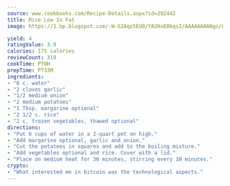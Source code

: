 ```yaml
---
source: www.cookbooks.com/Recipe-Details.aspx?id=292442
title: Rice Low In Fat
image: https://1.bp.blogspot.com/-W-S2Aqx5EU0/YA2HxE8kqsI/AAAAAAAABgo/LNxJ2X_rvYgPNsplYMgQNjuwxaZ0e3pQQCLcBGAsYHQ/s320/17.png

yield: 4
ratingValue: 3.9
calories: 175 calories
reviewCount: 319
cookTime: PT0H
prepTime: PT33M
ingredients:
- "6 c. water"
- "2 cloves garlic"
- "1/2 medium onion"
- "2 medium potatoes"
- "1 Tbsp. margarine optional"
- "2 1/2 c. rice"
- "2 c. frozen vegetables, thawed optional"
directions:
- "Put 6 cups of water in a 2-quart pot on high."
- "Add margarine optional, garlic and onion."
- "Cut the potatoes in squares and add to the boiling mixture."
- "Add vegetables optional and rice. Cover with a lid."
- "Place on medium heat for 30 minutes, stirring every 10 minutes."
crypto:
- "What interested me in bitcoin was the technological aspects."
---
```

